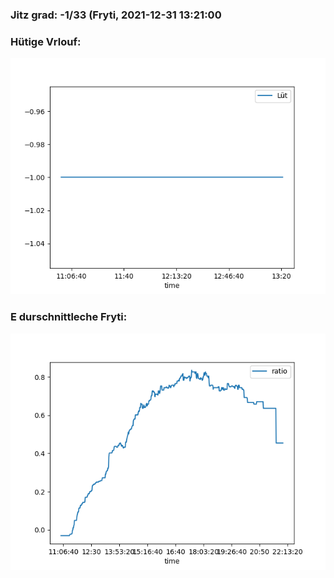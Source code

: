 ### Jitz grad: -1/33 (Fryti, 2021-12-31 13:21:00

### Hütige Vrlouf:
![Graph](Today.png)

### E durschnittleche Fryti:
![Graph](Fryti.png)